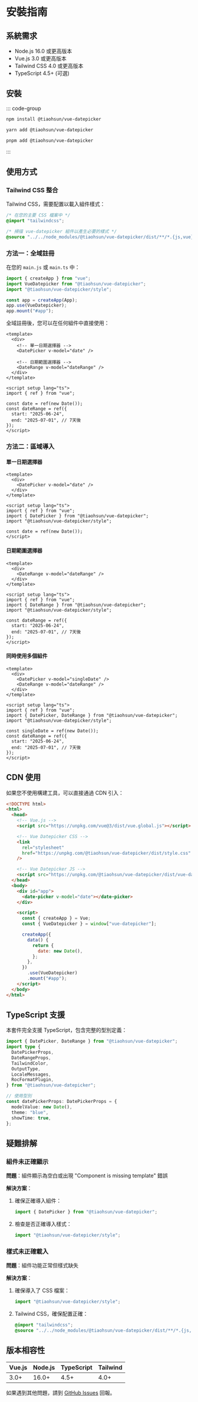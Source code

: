 # 安裝指南

## 系統需求

- Node.js 16.0 或更高版本
- Vue.js 3.0 或更高版本
- Tailwind CSS 4.0 或更高版本
- TypeScript 4.5+ (可選)

## 安裝

::: code-group

```bash [NPM]
npm install @tiaohsun/vue-datepicker
```

```bash [Yarn]
yarn add @tiaohsun/vue-datepicker
```

```bash [PNPM]
pnpm add @tiaohsun/vue-datepicker
```

:::

## 使用方式

### Tailwind CSS 整合

Tailwind CSS，需要配置以載入組件樣式：

```css
/* 在您的主要 CSS 檔案中 */
@import "tailwindcss";

/* 掃描 vue-datepicker 組件以產生必要的樣式 */
@source "../../node_modules/@tiaohsun/vue-datepicker/dist/**/*.{js,vue}";
```

### 方法一：全域註冊

在您的 `main.js` 或 `main.ts` 中：

```javascript
import { createApp } from "vue";
import VueDatepicker from "@tiaohsun/vue-datepicker";
import "@tiaohsun/vue-datepicker/style";

const app = createApp(App);
app.use(VueDatepicker);
app.mount("#app");
```

全域註冊後，您可以在任何組件中直接使用：

```vue
<template>
  <div>
    <!-- 單一日期選擇器 -->
    <DatePicker v-model="date" />

    <!-- 日期範圍選擇器 -->
    <DateRange v-model="dateRange" />
  </div>
</template>

<script setup lang="ts">
import { ref } from "vue";

const date = ref(new Date());
const dateRange = ref({
  start: "2025-06-24",
  end: "2025-07-01", // 7天後
});
</script>
```

### 方法二：區域導入

#### 單一日期選擇器

```vue
<template>
  <div>
    <DatePicker v-model="date" />
  </div>
</template>

<script setup lang="ts">
import { ref } from "vue";
import { DatePicker } from "@tiaohsun/vue-datepicker";
import "@tiaohsun/vue-datepicker/style";

const date = ref(new Date());
</script>
```

#### 日期範圍選擇器

```vue
<template>
  <div>
    <DateRange v-model="dateRange" />
  </div>
</template>

<script setup lang="ts">
import { ref } from "vue";
import { DateRange } from "@tiaohsun/vue-datepicker";
import "@tiaohsun/vue-datepicker/style";

const dateRange = ref({
  start: "2025-06-24",
  end: "2025-07-01", // 7天後
});
</script>
```

#### 同時使用多個組件

```vue
<template>
  <div>
    <DatePicker v-model="singleDate" />
    <DateRange v-model="dateRange" />
  </div>
</template>

<script setup lang="ts">
import { ref } from "vue";
import { DatePicker, DateRange } from "@tiaohsun/vue-datepicker";
import "@tiaohsun/vue-datepicker/style";

const singleDate = ref(new Date());
const dateRange = ref({
  start: "2025-06-24",
  end: "2025-07-01", // 7天後
});
</script>
```

## CDN 使用

如果您不使用構建工具，可以直接通過 CDN 引入：

```html
<!DOCTYPE html>
<html>
  <head>
    <!-- Vue.js -->
    <script src="https://unpkg.com/vue@3/dist/vue.global.js"></script>

    <!-- Vue Datepicker CSS -->
    <link
      rel="stylesheet"
      href="https://unpkg.com/@tiaohsun/vue-datepicker/dist/style.css"
    />

    <!-- Vue Datepicker JS -->
    <script src="https://unpkg.com/@tiaohsun/vue-datepicker/dist/vue-datepicker.umd.js"></script>
  </head>
  <body>
    <div id="app">
      <date-picker v-model="date"></date-picker>
    </div>

    <script>
      const { createApp } = Vue;
      const { VueDatepicker } = window["vue-datepicker"];

      createApp({
        data() {
          return {
            date: new Date(),
          };
        },
      })
        .use(VueDatepicker)
        .mount("#app");
    </script>
  </body>
</html>
```

## TypeScript 支援

本套件完全支援 TypeScript，包含完整的型別定義：

```typescript
import { DatePicker, DateRange } from "@tiaohsun/vue-datepicker";
import type {
  DatePickerProps,
  DateRangeProps,
  TailwindColor,
  OutputType,
  LocaleMessages,
  RocFormatPlugin,
} from "@tiaohsun/vue-datepicker";

// 使用型別
const datePickerProps: DatePickerProps = {
  modelValue: new Date(),
  theme: "blue",
  showTime: true,
};
```

## 疑難排解

### 組件未正確顯示

**問題**：組件顯示為空白或出現 "Component is missing template" 錯誤

**解決方案**：

1. 確保正確導入組件：

   ```javascript
   import { DatePicker } from "@tiaohsun/vue-datepicker";
   ```

2. 檢查是否正確導入樣式：
   ```javascript
   import "@tiaohsun/vue-datepicker/style";
   ```

### 樣式未正確載入

**問題**：組件功能正常但樣式缺失

**解決方案**：

1. 確保導入了 CSS 檔案：

   ```javascript
   import "@tiaohsun/vue-datepicker/style";
   ```

2. Tailwind CSS，確保配置正確：
   ```css
   @import "tailwindcss";
   @source "../../node_modules/@tiaohsun/vue-datepicker/dist/**/*.{js,vue}";
   ```

## 版本相容性

| Vue.js | Node.js | TypeScript | Tailwind |
| ------ | ------- | ---------- | -------- |
| 3.0+   | 16.0+   | 4.5+       | 4.0+     |

如果遇到其他問題，請到 [GitHub Issues](https://github.com/Tiaohsun31/vue-datepicker/issues) 回報。
